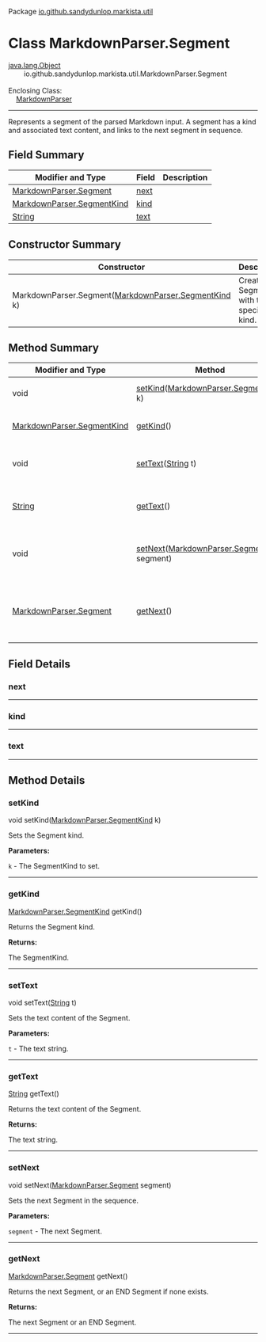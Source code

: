 Package [io.github.sandydunlop.markista.util](index.md)

# Class MarkdownParser.Segment
[java.lang.Object](https://docs.oracle.com/en/java/javase/24/docs/api/java.base/java/lang/Object.html)<br/>
        io.github.sandydunlop.markista.util.MarkdownParser.Segment<br/>
<br/>
Enclosing Class:<br/>
    [MarkdownParser](MarkdownParser.md)


----

Represents a segment of the parsed Markdown input.
A segment has a kind and associated text content, and links to the next segment in sequence.


## Field Summary

| Modifier and Type                                                                            | Field         | Description |
|----------------------------------------------------------------------------------------------|---------------|-------------|
| [MarkdownParser.Segment](MarkdownParser.Segment.md)                                          | [next](#next) |             |
| [MarkdownParser.SegmentKind](MarkdownParser.SegmentKind.md)                                  | [kind](#kind) |             |
| [String](https://docs.oracle.com/en/java/javase/24/docs/api/java.base/java/lang/String.html) | [text](#text) |             |

## Constructor Summary

| Constructor                                                                           | Description                                |
|---------------------------------------------------------------------------------------|--------------------------------------------|
| MarkdownParser.Segment([MarkdownParser.SegmentKind](MarkdownParser.SegmentKind.md) k) | Creates a Segment with the specified kind. |

## Method Summary

| Modifier and Type                                                                            | Method                                                                                                              | Description                                                 |
|----------------------------------------------------------------------------------------------|---------------------------------------------------------------------------------------------------------------------|-------------------------------------------------------------|
| void                                                                                         | [setKind](#setkind)([MarkdownParser.SegmentKind](MarkdownParser.SegmentKind.md) k)                                  | Sets the Segment kind.                                      |
| [MarkdownParser.SegmentKind](MarkdownParser.SegmentKind.md)                                  | [getKind](#getkind)()                                                                                               | Returns the Segment kind.                                   |
| void                                                                                         | [setText](#settext)([String](https://docs.oracle.com/en/java/javase/24/docs/api/java.base/java/lang/String.html) t) | Sets the text content of the Segment.                       |
| [String](https://docs.oracle.com/en/java/javase/24/docs/api/java.base/java/lang/String.html) | [getText](#gettext)()                                                                                               | Returns the text content of the Segment.                    |
| void                                                                                         | [setNext](#setnext)([MarkdownParser.Segment](MarkdownParser.Segment.md) segment)                                    | Sets the next Segment in the sequence.                      |
| [MarkdownParser.Segment](MarkdownParser.Segment.md)                                          | [getNext](#getnext)()                                                                                               | Returns the next Segment, or an END Segment if none exists. |

## Field Details

### next




---

### kind




---

### text




---


## Method Details

### setKind

void setKind([MarkdownParser.SegmentKind](MarkdownParser.SegmentKind.md) k)

Sets the Segment kind.

**Parameters:**

`k` - The SegmentKind to set.


---

### getKind

[MarkdownParser.SegmentKind](MarkdownParser.SegmentKind.md) getKind()

Returns the Segment kind.

**Returns:**

The SegmentKind.


---

### setText

void setText([String](https://docs.oracle.com/en/java/javase/24/docs/api/java.base/java/lang/String.html) t)

Sets the text content of the Segment.

**Parameters:**

`t` - The text string.


---

### getText

[String](https://docs.oracle.com/en/java/javase/24/docs/api/java.base/java/lang/String.html) getText()

Returns the text content of the Segment.

**Returns:**

The text string.


---

### setNext

void setNext([MarkdownParser.Segment](MarkdownParser.Segment.md) segment)

Sets the next Segment in the sequence.

**Parameters:**

`segment` - The next Segment.


---

### getNext

[MarkdownParser.Segment](MarkdownParser.Segment.md) getNext()

Returns the next Segment, or an END Segment if none exists.

**Returns:**

The next Segment or an END Segment.


---

